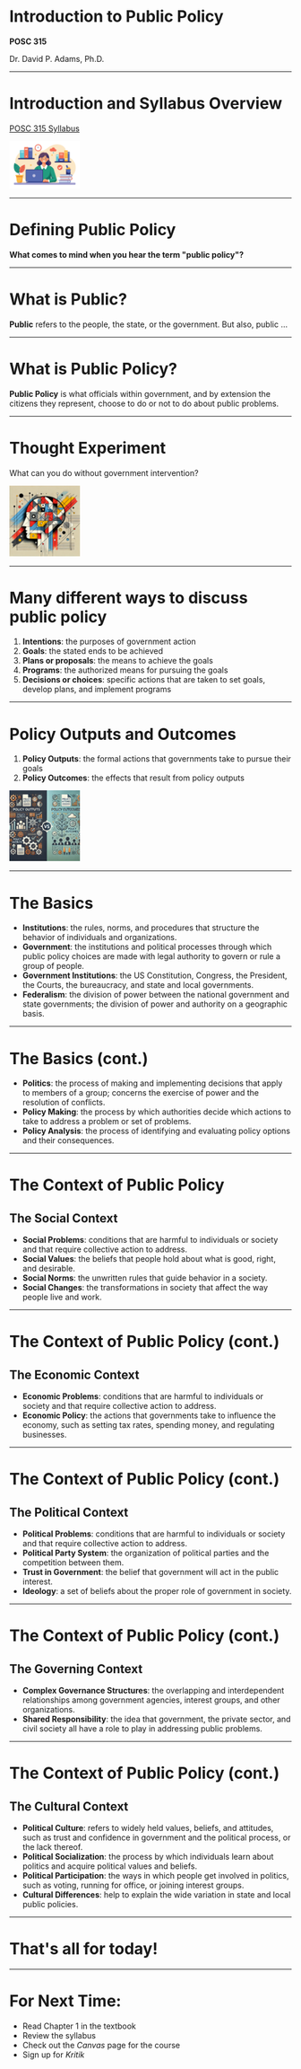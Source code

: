 # Introduction to Public Policy

**POSC 315**

Dr. David P. Adams, Ph.D.

---

# Introduction and Syllabus Overview

[POSC 315 Syllabus](https://raw.githubusercontent.com/dadams-AU/syllabi/main/POSC%20315%20Intro%20Policy/2024-25%20Fall/posc315_fall_2024.pdf)

<img src="images/syllabus.jpeg" alt="Syllabus" style="height:25%; width:25%;">


---

# Defining Public Policy

**What comes to mind when you hear the term "public policy"?**

---

# What is Public? 

**Public** refers to the people, the state, or the government.
But also, public ...

---

# What is Public Policy?

**Public Policy** is what officials within government, and by extension the citizens they represent, choose to do or not to do about public problems.

---

# Thought Experiment

What can you do without government intervention?


<img src="images/thought_experiment.png" alt="Thought Experiment" style="height:25%; width:25%;">


---

# Many different ways to discuss public policy

1. **Intentions**: the purposes of government action
2. **Goals**: the stated ends to be achieved
3. **Plans or proposals**: the means to achieve the goals
4. **Programs**: the authorized means for pursuing the goals
5. **Decisions or choices**: specific actions that are taken to set goals, develop plans, and implement programs

---

# Policy Outputs and Outcomes

1. **Policy Outputs**: the formal actions that governments take to pursue their goals
2. **Policy Outcomes**: the effects that result from policy outputs

<img src = "images/outputs_outcomes.png" alt="Outputs and Outcomes" style="height:25%; width:25%;">


---

# The Basics

- **Institutions**: the rules, norms, and procedures that structure the behavior of individuals and organizations.
- **Government**: the institutions and political processes through which public policy choices are made with legal authority to govern or rule a group of people.
- **Government Institutions**: the US Constitution, Congress, the President, the Courts, the bureaucracy, and state and local governments.
- **Federalism**: the division of power between the national government and state governments; the division of power and authority on a geographic basis.

---

# The Basics (cont.)

- **Politics**: the process of making and implementing decisions that apply to members of a group; concerns the exercise of power and the resolution of conflicts.
- **Policy Making**: the process by which authorities decide which actions to take to address a problem or set of problems.
- **Policy Analysis**: the process of identifying and evaluating policy options and their consequences.

---

# The Context of Public Policy

## The Social Context

- **Social Problems**: conditions that are harmful to individuals or society and that require collective action to address.
- **Social Values**: the beliefs that people hold about what is good, right, and desirable.
- **Social Norms**: the unwritten rules that guide behavior in a society.
- **Social Changes**: the transformations in society that affect the way people live and work.

---

# The Context of Public Policy (cont.)

## The Economic Context

- **Economic Problems**: conditions that are harmful to individuals or society and that require collective action to address.
- **Economic Policy**: the actions that governments take to influence the economy, such as setting tax rates, spending money, and regulating businesses.


---

# The Context of Public Policy (cont.)

## The Political Context

- **Political Problems**: conditions that are harmful to individuals or society and that require collective action to address.
- **Political Party System**: the organization of political parties and the competition between them.
- **Trust in Government**: the belief that government will act in the public interest.
- **Ideology**: a set of beliefs about the proper role of government in society.


---

# The Context of Public Policy (cont.)

## The Governing Context

- **Complex Governance Structures**: the overlapping and interdependent relationships among government agencies, interest groups, and other organizations.
- **Shared Responsibility**: the idea that government, the private sector, and civil society all have a role to play in addressing public problems.

---

# The Context of Public Policy (cont.)

## The Cultural Context

- **Political Culture**: refers to widely held values, beliefs, and attitudes, such as trust and confidence in government and the political process, or the lack thereof.
- **Political Socialization**: the process by which individuals learn about politics and acquire political values and beliefs.
- **Political Participation**: the ways in which people get involved in politics, such as voting, running for office, or joining interest groups.
- **Cultural Differences**: help to explain the wide variation in state and local public policies.


---

# That's all for today!


---

# For Next Time:

- Read Chapter 1 in the textbook
- Review the syllabus
- Check out the _Canvas_ page for the course
- Sign up for _Kritik_


